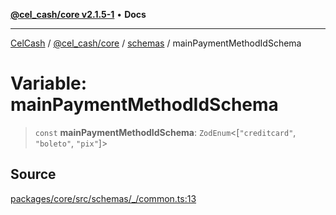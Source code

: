 [**@cel_cash/core v2.1.5-1**](../../README.md) • **Docs**

***

[CelCash](../../../../README.md) / [@cel\_cash/core](../../README.md) / [schemas](../README.md) / mainPaymentMethodIdSchema

# Variable: mainPaymentMethodIdSchema

> `const` **mainPaymentMethodIdSchema**: `ZodEnum`\<[`"creditcard"`, `"boleto"`, `"pix"`]\>

## Source

[packages/core/src/schemas/\_/common.ts:13](https://github.com/Pyxlab/celcash/blob/9dbc7013720b05f34ded33140fbf1d827b403eea/packages/core/src/schemas/_/common.ts#L13)
